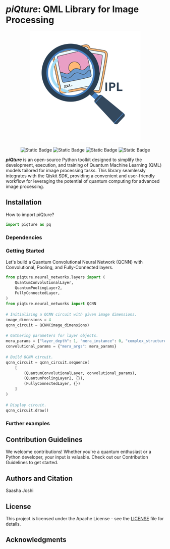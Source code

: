 # _**piQture**_: QML Library for Image Processing

<p align="center">
    <img src="graphics/QuIPL-svg.svg" alt="QIPL-logo" width="350"/>
</p>
<p align="center">
    <img alt="Static Badge" src="https://img.shields.io/badge/license-Apache_2.0-bright_green">
    <img alt="Static Badge" src="https://img.shields.io/badge/build_status-passing-blue?link=https%3A%2F%2Fgithub.com%2FSaashaJoshi%2Fquantum-image-processing%2Factions">
    <img alt="Static Badge" src="https://img.shields.io/badge/release-0.0.0-orange?link=https%3A%2F%2Fgithub.com%2FSaashaJoshi%2Fquantum-image-processing%2Factions">
    <img alt="Static Badge" src="https://img.shields.io/badge/coverage-91%25-yellow?link=https%3A%2F%2Fgithub.com%2FSaashaJoshi%2Fquantum-image-processing%2Factions">
</p>

_**piQture**_ is an open-source Python toolkit designed to simplify the development, execution, and training of Quantum Machine Learning (QML) models tailored for image processing tasks. This library seamlessly integrates with the Qiskit SDK, providing a convenient and user-friendly workflow for leveraging the potential of quantum computing for advanced image processing.

## Installation

How to import piQture?

```python
import piqture as pq
```

### Dependencies

### Getting Started


Let's build a Quantum Convolutional Neural Network (QCNN) with Convolutional, Pooling, and Fully-Connected layers.

```python
from piqture.neural_networks.layers import (
    QuantumConvolutionalLayer,
    QuantumPoolingLayer2,
    FullyConnectedLayer,
)
from piqture.neural_networks import QCNN

# Initializing a QCNN circuit with given image dimensions.
image_dimensions = 4
qcnn_circuit = QCNN(image_dimensions)

# Gathering parameters for layer objects.
mera_params = {"layer_depth": 1, "mera_instance": 0, "complex_structure": False}
convolutional_params = {"mera_args": mera_params}

# Build QCNN circuit.
qcnn_circuit = qcnn_circuit.sequence(
    [
        (QuantumConvolutionalLayer, convolutional_params),
        (QuantumPoolingLayer2, {}),
        (FullyConnectedLayer, {})
    ]
)

# Display circuit.
qcnn_circuit.draw()
```

### Further examples

## Contribution Guidelines

We welcome contributions! Whether you're a quantum enthusiast or a Python developer, your input is valuable. Check out our Contribution Guidelines to get started.

## Authors and Citation

Saasha Joshi

## License

This project is licensed under the Apache License - see the [LICENSE](https://github.com/SaashaJoshi/quantum-image-processing/blob/main/LICENSE) file for details.

## Acknowledgments

